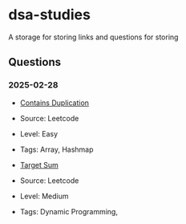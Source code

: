 # dsa-studies
A storage for storing links and questions for storing

## Questions

### 2025-02-28
- [Contains Duplication](https://leetcode.com/problems/contains-duplicate/)
- Source: Leetcode
- Level: Easy
- Tags: Array, Hashmap

- [Target Sum](https://leetcode.com/problems/contains-duplicate)
- Source: Leetcode
- Level: Medium
- Tags: Dynamic Programming,

